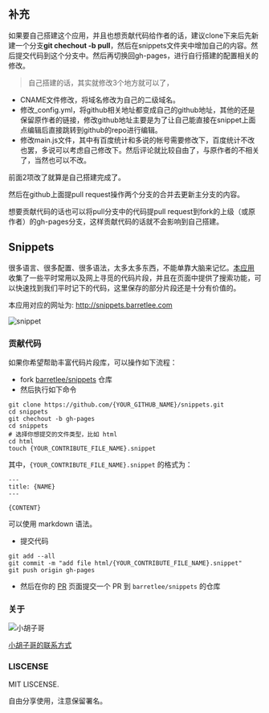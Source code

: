 ## 补充
如果要自己搭建这个应用，并且也想贡献代码给作者的话，建议clone下来后先新建一个分支**git chechout -b pull**，然后在snippets文件夹中增加自己的内容。然后提交代码到这个分支中。然后再切换回gh-pages，进行自行搭建的配置相关的修改。

> 自己搭建的话，其实就修改3个地方就可以了，
>
* CNAME文件修改，将域名修改为自己的二级域名。
* 修改_config.yml，将github相关地址都变成自己的github地址，其他的还是保留原作者的链接，修改github地址主要是为了让自己能直接在snippet上面点编辑后直接跳转到github的repo进行编辑。
* 修改main.js文件，其中有百度统计和多说的帐号需要修改下，百度统计不改也罢，多说可以考虑自己修改下。然后评论就比较自由了，与原作者的不相关了，当然也可以不改。

前面2项改了就算是自己搭建完成了。

然后在github上面提pull request操作两个分支的合并去更新主分支的内容。

想要贡献代码的话也可以将pull分支中的代码提pull request到fork的上级（或原作者）的gh-pages分支，这样贡献代码的话就不会影响到自己搭建。

## Snippets

很多语言、很多配置、很多语法，太多太多东西，不能单靠大脑来记忆。[本应用](http://snippets.barretlee.com) 收集了一些平时常用以及网上寻觅的代码片段，并且在页面中提供了搜索功能，可以快速找到我们平时记下的代码，这里保存的部分片段还是十分有价值的。

本应用对应的网址为: <http://snippets.barretlee.com>

![snippet](http://www.barretlee.com/blogimgs/2015/09/20150902_2774c376.jpg)

### 贡献代码

如果你希望帮助丰富代码片段库，可以操作如下流程：

- fork [barretlee/snippets](https://github.com/barretlee/snippets.git) 仓库
- 然后执行如下命令
```
git clone https://github.com/{YOUR_GITHUB_NAME}/snippets.git
cd snippets
git chechout -b gh-pages
cd snippets
# 选择你想提交的文件类型，比如 html
cd html
touch {YOUR_CONTRIBUTE_FILE_NAME}.snippet
```
其中，`{YOUR_CONTRIBUTE_FILE_NAME}.snippet` 的格式为：
```
---
title: {NAME}
---

{CONTENT}
```
可以使用 markdown 语法。
- 提交代码
```
git add --all
git commit -m "add file html/{YOUR_CONTRIBUTE_FILE_NAME}.snippet"
git push origin gh-pages
```
- 然后在你的 [PR](https://github.com/{YOUR_GITHUB_NAME}/snippets/pulls) 页面提交一个 PR 到 `barretlee/snippets` 的仓库

### 关于

![小胡子哥](http://www.barretlee.com/avatar150.png)

[小胡子哥的联系方式](http://www.barretlee.com/about/)

### LISCENSE

MIT LISCENSE.

自由分享使用，注意保留署名。